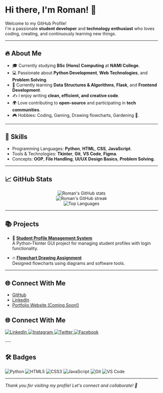 # Hi there, I'm Roman! 👋

Welcome to my GitHub Profile!  
I'm a passionate **student developer** and **technology enthusiast** who loves coding, creating, and continuously learning new things.

---

## 🔥 About Me

- 🎓 Currently studying **BSc (Hons) Computing** at **NAMI College**.
- 💻 Passionate about **Python Development**, **Web Technologies**, and **Problem Solving**.
- 🌱 Currently learning **Data Structures & Algorithms**, **Flask**, and **Frontend Development**.
- ✍️ I enjoy writing **clean, efficient, and creative code**.
- 🌍 Love contributing to **open-source** and participating in **tech communities**.
- 🎮 Hobbies: Coding, Gaming, Drawing flowcharts, Gardening 🌱.

---

## 🚀 Skills

- Programming Languages: **Python**, **HTML**, **CSS**, **JavaScript**.
- Tools & Technologies: **Tkinter**, **Git**, **VS Code**, **Figma**.
- Concepts: **OOP**, **File Handling**, **UI/UX Design Basics**, **Problem Solving**.

---

## 📈 GitHub Stats

<p align="center">
  <img src="https://github-readme-stats.vercel.app/api?username=YOUR_GITHUB_USERNAME&show_icons=true&theme=radical" alt="Roman's GitHub stats" />
  <br>
  <img src="https://github-readme-streak-stats.herokuapp.com?user=YOUR_GITHUB_USERNAME&theme=radical&date_format=M%20j%5B%2C%20Y%5D" alt="Roman's GitHub streak" />
  <br>
  <img src="https://github-readme-stats.vercel.app/api/top-langs/?username=YOUR_GITHUB_USERNAME&layout=compact&theme=radical" alt="Top Languages" />
</p>

---

## 📚 Projects

- 🎯 **[Student Profile Management System](https://github.com/YOUR_GITHUB_USERNAME/Student-Management-System)**  
  A Python-Tkinter GUI project for managing student profiles with login functionality.
  
- 🔥 **[Flowchart Drawing Assignment](https://github.com/YOUR_GITHUB_USERNAME/Flowchart-Order-Processing)**  
  Designed flowcharts using diagrams and software tools.

---

## 🌐 Connect With Me

- [GitHub](https://github.com/YOUR_GITHUB_USERNAME)
- [LinkedIn](https://www.linkedin.com/in/YOUR-LINKEDIN-ID)
- [Portfolio Website (Coming Soon!)](#)
## 🌐 Connect With Me

<p align="left">
  <a href="https://linkedin.com/in/YOUR-LINKEDIN-USERNAME" target="_blank">
    <img alt="LinkedIn" src="https://img.shields.io/badge/LinkedIn-blue?style=for-the-badge&logo=linkedin&logoColor=white" />
  </a>
  <a href="https://instagram.com/YOUR-INSTAGRAM-USERNAME" target="_blank">
    <img alt="Instagram" src="https://img.shields.io/badge/Instagram-E4405F?style=for-the-badge&logo=instagram&logoColor=white" />
  </a>
  <a href="https://twitter.com/YOUR-TWITTER-USERNAME" target="_blank">
    <img alt="Twitter" src="https://img.shields.io/badge/Twitter-1DA1F2?style=for-the-badge&logo=twitter&logoColor=white" />
  </a>
  <a href="https://facebook.com/YOUR-FACEBOOK-USERNAME" target="_blank">
    <img alt="Facebook" src="https://img.shields.io/badge/Facebook-1877F2?style=for-the-badge&logo=facebook&logoColor=white" />
  </a>
</p>
---

## 🛠️ Badges

![Python](https://img.shields.io/badge/Python-3776AB?style=for-the-badge&logo=python&logoColor=white)
![HTML5](https://img.shields.io/badge/HTML5-E34F26?style=for-the-badge&logo=html5&logoColor=white)
![CSS3](https://img.shields.io/badge/CSS3-1572B6?style=for-the-badge&logo=css3&logoColor=white)
![JavaScript](https://img.shields.io/badge/JavaScript-F7DF1E?style=for-the-badge&logo=javascript&logoColor=black)
![Git](https://img.shields.io/badge/Git-F05032?style=for-the-badge&logo=git&logoColor=white)
![VS Code](https://img.shields.io/badge/VSCode-007ACC?style=for-the-badge&logo=visual-studio-code&logoColor=white)

---

*Thank you for visiting my profile! Let's connect and collaborate! 🚀*
